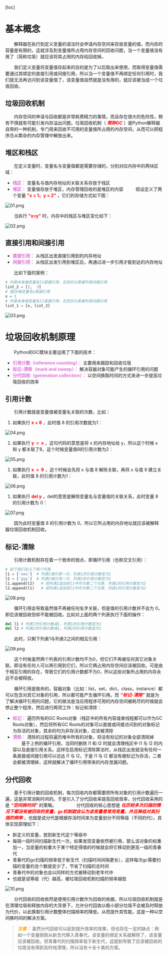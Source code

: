 [toc]

# 基本概念

&emsp;&emsp;解释器在执行到定义变量的语法时会申请内存空间来存放变量的值，而内存的容量是有限的，这就涉及到变量值所占用内存空间的回收问题，当一个变量值没有用了（简称垃圾）就应该将其占用的内存给回收掉。

&emsp;&emsp;我们定义变量将变量值存起来的目的是为了以后取出来使用，而取得变量值需要通过其绑定的直接引用或间接引用，所以当一个变量值不再绑定任何引用时，我们就无法再访问到该变量值了，该变量值自然就是没有用的，就应该被当成一个垃圾回收。

## 垃圾回收机制

&emsp;&emsp;内存空间的申请与回收都是非常耗费精力的事情，而且存在很大的危险性，稍有不慎就有可能引发内存溢出问题。垃圾回收机制（<font color=red> *__简称GC__* </font>）是Python解释器自带的一种机制，专门用来回收不可用的变量值所占用的内存空间，从而可以把程序员从繁杂的内存管理中解放出来。

## 堆区和栈区

&emsp;&emsp;在定义变量时，变量名与变量值都是需要存储的，分别对应内存中的两块区域：

+ <font color=orchid>**栈区：**</font> 变量名与值内存地址的关联关系存放于栈区
+ <font color=orchid>**堆区：**</font> 变量值存放于堆区，内存管理回收的是堆区的内容
 
&emsp;&emsp;假设定义了两个变量<font color=red> **"x = 1、y = 2"** </font>，它们的存储方式如下图：

![01.png](./images/13/01.png)

&emsp;&emsp;当执行<font color=red> **"x=y"** </font>时，内存中的栈区与堆区变化如下：

![02.png](./images/13/02.png)

## 直接引用和间接引用

+ <font color=orchid>**直接引用：**</font> 从栈区出发直接引用到的内存地址
+ <font color=orchid>**间接引用：**</font> 从栈区出发引用到堆区后，再通过进一步引用才能到达的内存地址

&emsp;&emsp;比如下面的案例：

```python
# 列表本身被变量名l2直接引用，包含的元素被列表间接引用
list_2 = [2,  3]
# 值10被变量名x直接引用
x = 1
# 列表本身被变量名l1直接引用，包含的元素被列表间接引用
list_1 = [x, list_2]
```

![03.png](./images/13/03.png)

# 垃圾回收机制原理

&emsp;&emsp;Python的GC模块主要运用了下面的技术：

+ <font color=orchid>**引用计数（reference counting）：**</font> 主要用来跟踪和回收垃圾
+ <font color=orchid>**标记-清除（mark and sweep）：**</font> 解决容器对象可能产生的循环引用的问题
+ <font color=orchid>**分代回收（generation collection）：**</font> 以空间换取时间的方式来进一步提高垃圾回收的效率

## 引用计数

&emsp;&emsp;引用计数就是变量值被变量名关联的次数，比如：

1. 如果执行<font color=red> **x = 8** </font>，此时值 8 的引用次数就为1：

![04.png](./images/13/04.png)

1. 如果执行<font color=red> **y  =  x** </font>，这句代码的意思是将 x 的内存地址给 y，所以这个时候 x 和 y 都关联了8，这个时候变量值8的引用计数为2：

![05.png](./images/13/05.png)

1. 如果执行<font color=red> **x  =  9** </font>，这个时候会先将 x 与值 8 解除关联，再将 x 与值 9 建立关联，此时值 8 的引用计数为1：

![06.png](./images/13/06.png)

1. 如果执行<font color=red> **del y** </font>，del的意思是解除变量名与变量值的关联关系，此时变量 8 的引用计数为 0：

![07.png](./images/13/07.png)

&emsp;&emsp;因为此时变量值 8 的引用计数为 0，所以它所占用的内存地址就应该被解释器垃圾回收机制回收。

## 标记-清除

&emsp;&emsp;引用计数机制存在着一个致命的弱点，即循环引用（也称交叉引用）：

```python
# 如下我们定义了两个列表
l1 = ['xxx']  # 列表1被引用一次，列表1的引用计数变为1 
l2 = ['yyy']  # 列表2被引用一次，列表2的引用计数变为1  
l1.append(l2)   # 把列表2追加到l1中作为第二个元素，列表2的引用计数变为2
l2.append(l1)   # 把列表1追加到l2中作为第二个元素，列表1的引用计数变为2
```

![08.png](./images/13/08.png)

&emsp;&emsp;循环引用会导致虽然值不再被任何名字关联，但是值的引用计数并不会为 0，即应该被回收但却不能被回收。比如对上面的两个列表执行下面的操作：

```python
del l1 # 列表1的引用计数减1，列表1的引用计数变为1
del l2 # 列表2的引用计数减1，列表2的引用计数变为1
```

&emsp;&emsp;此时，只剩下列表1与列表2之间的相互引用：

![09.png](./images/13/09.png)

&emsp;&emsp;这个时候虽然两个列表的引用计数均不为0，但它们不再被任何其它对象关联，即没有任何人可以再引用到它们，所以它俩占用内存空间应该被回收。可是由于相互引用的存在，导致它们的引用计数都不为0，所以这些对象所占用的内存永远不会被释放。

&emsp;&emsp;循环引用是致命的，容器对象（比如：list，set，dict，class，instance）都可以包含对其它对象的引用，所以都可能产生循环引用。而<font color=red> *__“标记-清除”__* </font>就是为了解决循环引用的问题，它的做法是当应用程序可用的内存空间被耗尽的时候就会停止整个程序，然后进行两项工作：标记和清除：

+ <font color=orchid>**标记：**</font> 遍历所有的GC Roots对象（栈区中的所有内容或者线程都可以作为GC Roots对象），然后将所有GC Roots的对象可以直接或间接访问到的对象标记为存活的对象，其余的均为非存活对象，应该被清除
+ <font color=orchid>**清除：**</font> 清除的过程将遍历堆中所有的对象，将没有标记的对象全部清除掉
 
&emsp;&emsp;基于上例的循环引用，当同时删除 l1 和 l2 时就会清理栈区中 l1 与 l2 的内容以及直接引用关系。这样在启用标记清除算法时，从栈区出发就没有任何一条直接或间接引用可以访达 l1 与 l2，于是 l1 与 l2 都没有被标记为存活，二者会都被清理掉，这样就解决了循环引用带来的内存泄漏问题。

## 分代回收

&emsp;&emsp;基于引用计数的回收机制，每次回收内存都需要把所有对象的引用计数遍历一遍，这是非常消耗时间的。于是引入了分代回收来提高回收效率，分代回收采用的是<font color=red> *__“空间换时间”__* </font>的策略。
        
&emsp;&emsp;分代回收的核心思想是<font color=red> *__在历经多次扫描的情况下都没有被回收的变量，gc机制就会认为该变量是常用变量，并且降低对其扫描的频率__* </font>，也就是说分代是根据存活时间来为变量划分不同等级（不同的代）。具体实现原理如下：

+ 新定义的变量，放到新生代这个等级中
+ 每隔一段时间扫描新生代一次，如果发现变量依然被引用，那么该对象的权重加一，当变量的权重大于某个特定得值的时候就会将它移动到更高一级的青春代
+ 青春代的gc扫描的频率低于新生代（扫描时间间隔更长），这样每次gc需要扫描的变量的总个数就变少了，节省了扫描的总时间
+ 青春代中的对象也会以同样的方式被移动到老年代中
+ 也就是说等级（代）越高，被垃圾回收机制扫描的频率越低

![10.png](./images/13/10.png)

&emsp;&emsp;分代回收的回收依然是使用引用计数作为回收的依据，所以垃圾回收机制就是在清理垃圾和释放内存的大背景下，允许分代回收以极小部分垃圾不会被及时释放为代价，以此换取引用计数整体扫描频率的降低，从而提升其性能，这是一种以空间换时间的解决方案。

> <font color=orange>*__注意：__*</font> 虽然分代回收可以起到提升效率的效果，但也存在一定的缺点：例如一个变量刚刚从新生代移入青春代，该变量的绑定关系就解除了，该变量应该被回收。但青春代的扫描频率低于新生代，这就到导致了应该被回收的垃圾没有得到及时地清理，所以没有十全十美的方案。